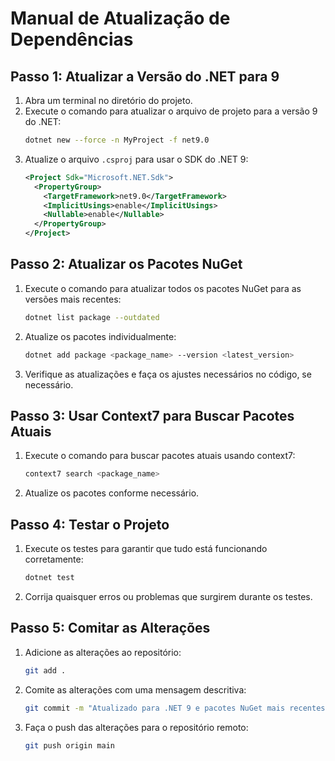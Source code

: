 # Manual de Atualização de Dependências

## Passo 1: Atualizar a Versão do .NET para 9

1. Abra um terminal no diretório do projeto.
2. Execute o comando para atualizar o arquivo de projeto para a versão 9 do .NET:
   ```sh
   dotnet new --force -n MyProject -f net9.0
   ```
3. Atualize o arquivo `.csproj` para usar o SDK do .NET 9:
   ```xml
   <Project Sdk="Microsoft.NET.Sdk">
     <PropertyGroup>
       <TargetFramework>net9.0</TargetFramework>
       <ImplicitUsings>enable</ImplicitUsings>
       <Nullable>enable</Nullable>
     </PropertyGroup>
   </Project>
   ```

## Passo 2: Atualizar os Pacotes NuGet

1. Execute o comando para atualizar todos os pacotes NuGet para as versões mais recentes:
   ```sh
   dotnet list package --outdated
   ```
2. Atualize os pacotes individualmente:
   ```sh
   dotnet add package <package_name> --version <latest_version>
   ```
3. Verifique as atualizações e faça os ajustes necessários no código, se necessário.

## Passo 3: Usar Context7 para Buscar Pacotes Atuais

1. Execute o comando para buscar pacotes atuais usando context7:
   ```sh
   context7 search <package_name>
   ```
2. Atualize os pacotes conforme necessário.

## Passo 4: Testar o Projeto

1. Execute os testes para garantir que tudo está funcionando corretamente:
   ```sh
   dotnet test
   ```
2. Corrija quaisquer erros ou problemas que surgirem durante os testes.

## Passo 5: Comitar as Alterações

1. Adicione as alterações ao repositório:
   ```sh
   git add .
   ```
2. Comite as alterações com uma mensagem descritiva:
   ```sh
   git commit -m "Atualizado para .NET 9 e pacotes NuGet mais recentes"
   ```
3. Faça o push das alterações para o repositório remoto:
   ```sh
   git push origin main
